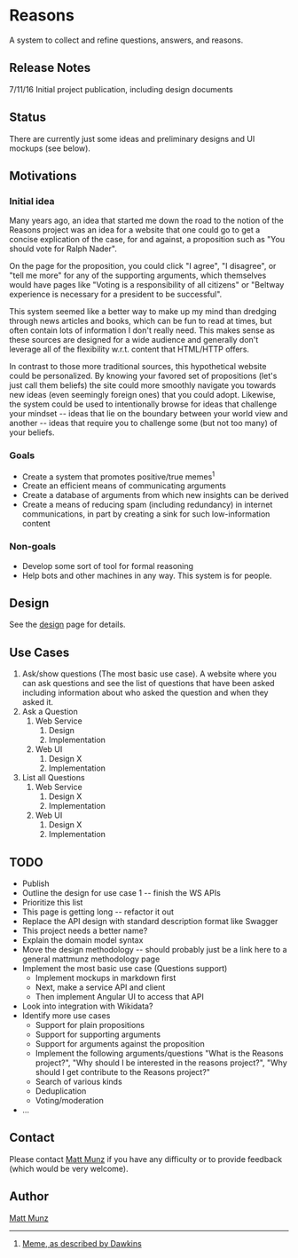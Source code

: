 # Reasons

A system to collect and refine questions, answers, and reasons.

## Release Notes

7/11/16 Initial project publication, including design documents 

## Status

There are currently just some ideas and preliminary designs and UI mockups (see below).

## Motivations

### Initial idea

Many years ago, an idea that started me down the road to the notion of the Reasons project was an idea for a website that one could go to get a concise explication of the case, for and against, a 
proposition such as "You should vote for Ralph Nader". 

On the page for the proposition, you could click "I agree", "I disagree", or "tell me more" for any of the supporting arguments, which themselves would have pages like 
"Voting is a responsibility of all citizens" or "Beltway experience is necessary for a 
president to be successful".     

This system seemed like a better way to make up my mind than dredging through news articles and 
books, which can be fun to read at times, but often contain lots of information I don't 
really need. This makes sense as these sources are designed for a wide audience and generally don't leverage all of the flexibility w.r.t. content that HTML/HTTP offers.

In contrast to those more traditional sources, this hypothetical website could be personalized. By knowing your favored set of propositions (let's just call them beliefs) the site could more smoothly navigate you towards new ideas (even seemingly foreign ones) that you could adopt. Likewise, the system could be used to intentionally browse for ideas that challenge your mindset -- ideas that lie on the boundary between your world view and another -- ideas that require you to challenge some (but not too many) of your beliefs.     

### Goals

* Create a system that promotes positive/true memes<sup>1</sup>
* Create an efficient means of communicating arguments
* Create a database of arguments from which new insights can be derived
* Create a means of reducing spam (including redundancy) in internet communications, in part 
  by creating a sink for such low-information content
  
### Non-goals

* Develop some sort of tool for formal reasoning
* Help bots and other machines in any way. This system is for people.  

## Design

See the [design](documentation/Design.md) page for details.

## Use Cases

1. Ask/show questions (The most basic use case). A website where you can ask questions and see the list of questions that have been asked including information about who asked the question and when they asked it.
  1. Ask a Question
     1. Web Service
         1. Design 
         2. Implementation   
     2. Web UI
         1. Design X
         2. Implementation
  2. List all Questions
     1. Web Service
         1. Design X
         2. Implementation  
     2. Web UI
         1. Design X
         2. Implementation

## TODO 

* Publish
* Outline the design for use case 1 -- finish the WS APIs
* Prioritize this list
* This page is getting long -- refactor it out
* Replace the API design with standard description format like Swagger
* This project needs a better name?
* Explain the domain model syntax
* Move the design methodology -- should probably just be a link here to a general mattmunz 
  methodology page
* Implement the most basic use case (Questions support)
  * Implement mockups in markdown first
  * Next, make a service API and client
  * Then implement Angular UI to access that API  
* Look into integration with Wikidata?
* Identify more use cases
  * Support for plain propositions
  * Support for supporting arguments
  * Support for arguments against the proposition
  * Implement the following arguments/questions "What is the Reasons project?", 
    "Why should I be interested in the reasons project?", "Why should I get contribute to the Reasons project?"
  * Search of various kinds
  * Deduplication
  * Voting/moderation 
* ... 

## Contact

Please contact [Matt Munz](https://github.com/mattmunz) if you have any difficulty or 
to provide feedback (which would be very welcome).

## Author

[Matt Munz](https://github.com/mattmunz)

------------------------

1) [Meme, as described by Dawkins](https://en.wikipedia.org/wiki/Meme)
